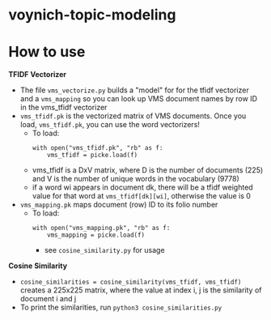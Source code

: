 # voynich-topic-modeling

# How to use

**TFIDF Vectorizer** 
* The file ```vms_vectorize.py``` builds a "model" for for the tfidf vectorizer and a ```vms_mapping``` so you can look up VMS document names by row ID in the vms_tfidf vectorizer
* ```vms_tfidf.pk``` is the vectorized matrix of VMS documents. Once you load, ```vms_tfidf.pk```, you can use the word vectorizers!
    - To load: 
        ````
        with open("vms_tfidf.pk", "rb" as f: 
            vms_tfidf = picke.load(f)
        ````
    - vms_tfidf is a DxV matrix, where D is the number of documents (225) and V is the number of unique words in the vocabulary (9778)
    - if a word wi appears in document dk, there will be a tfidf weighted value for that word at ```vms_tfidf[dk][wi]```, otherwise the value is 0
* ```vms_mapping.pk``` maps document (row) ID to its folio number 
    - To load: 
        ````
        with open("vms_mapping.pk", "rb" as f: 
            vms_mapping = picke.load(f)
        ````
        - see ```cosine_similarity.py``` for usage

**Cosine Similarity** 
* ```cosine_similarities = cosine_similarity(vms_tfidf, vms_tfidf)``` creates a 225x225 matrix, where the value at index i, j is the similarity of document i and j
* To print the similarities, run ```python3 cosine_similarities.py```

